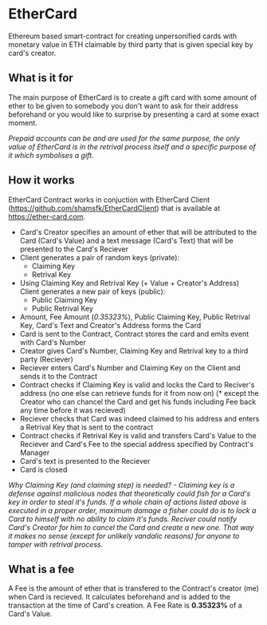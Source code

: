 # EtherCard
Ethereum based smart-contract for creating unpersonified cards with monetary value in ETH claimable by third party that is given special key by card's creator.

## What is it for
The main purpose of EtherCard is to create a gift card with some amount of ether to be given to somebody you don't want to ask for their address beforehand or you would like to surprise by presenting a card at some exact moment.

_Prepaid accounts can be and are used for the same purpose, the only value of EtherCard is in the retrival process itself and a specific purpose of it which symbolises a gift._

## How it works
EtherCard Contract works in conjuction with EtherCard Client (https://github.com/shamsfk/EtherCardClient) that is available at https://ether-card.com.

* Card's Creator specifies an amount of ether that will be attributed to the Card (Card's Value) and a text message (Card's Text) that will be presented to the Card's Reciever
* Client generates a pair of random keys (private):
    * Claiming Key
    * Retrival Key
* Using Claiming Key and Retrival Key (+ Value + Creator's Address) Client generates a new pair of keys (public):
    * Public Claiming Key
    * Public Retrival Key
* Amount, Fee Amount (_0.35323%_), Public Claiming Key, Public Retrival Key, Card's Text and Creator's Address forms the Card
* Card is sent to the Contract, Contract stores the card and emits event with Card's Number
* Creator gives Card's Number, Claiming Key and Retrival key to a third party (Reciever)
* Reciever enters Card's Number and Claiming Key on the Client and sends it to the Contract
* Contract checks if Claiming Key is valid and locks the Card to Reciver's address (no one else can retrieve funds for it from now on) (* except the Creator who can chancel the Card and get his funds including Fee back any time before it was recieved)
* Reciever checks that Card was indeed claimed to his address and enters a Retrival Key that is sent to the contract
* Contract checks if Retrival Key is valid and transfers Card's Value to the Reciever and Card's Fee to the special address specified by Contract's Manager
* Card's text is presented to the Reciever
* Card is closed

_Why Claiming Key (and claiming step) is needed? - Claiming key is a defense against malicious nodes that theoretically could fish for a Card's key in order to steal it's funds. If a whole chain of actions listed above is executed in a proper order, maximum damage a fisher could do is to lock a Card to himself with no ability to claim it's funds. Reciver could notify Card's Creator for him to cancel the Card and create a new one. That way it makes no sense (except for unlikely vandalic reasons) for anyone to tamper with retrival process._

## What is a fee
A Fee is the amount of ether that is transfered to the Contract's creator (me) when Card is recieved. It calculates beforehand and is added to the transaction at the time of Card's creation. A Fee Rate is **0.35323%** of a Card's Value.
